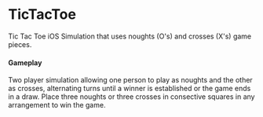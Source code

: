 # TicTacToe
Tic Tac Toe iOS Simulation that uses noughts (O's) and crosses (X's) game pieces.

#### Gameplay
Two player simulation allowing one person to play as noughts and the other as crosses, alternating turns until a winner is established or the game ends in a draw.  Place three noughts or three crosses in consective squares in any arrangement to win the game.



